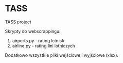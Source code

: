 # TASS
TASS project

Skrypty do webscrappingu:
1) airports.py - rating lotnisk
2) airline.py - rating lini lotniczych

Dodatkowo wszystkie pliki wejściowe i wyjściowe (xlsx).
